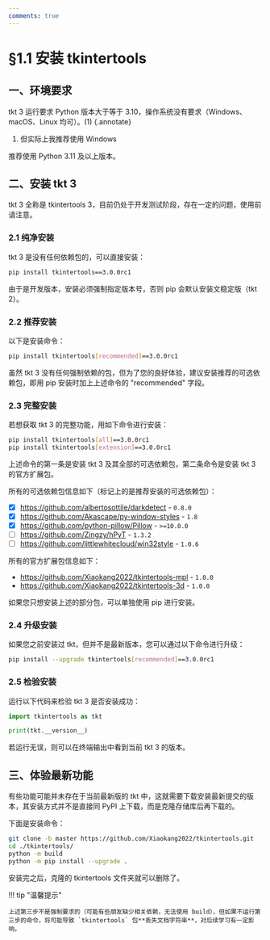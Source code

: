 ```yaml
---
comments: true
---
```


# §1.1 安装 tkintertools

## 一、环境要求

tkt 3 运行要求 Python 版本大于等于 3.10，操作系统没有要求（Windows、macOS、Linux 均可）。(1)
{.annotate}

1. 但实际上我推荐使用 Windows

推荐使用 Python 3.11 及以上版本。

## 二、安装 tkt 3

tkt 3 全称是 tkintertools 3，目前仍处于开发测试阶段，存在一定的问题，使用前请注意。

### 2.1 纯净安装

tkt 3 是没有任何依赖包的，可以直接安装：

```bash linenums="0"
pip install tkintertools==3.0.0rc1
```

由于是开发版本，安装必须强制指定版本号，否则 pip 会默认安装文稳定版（tkt 2）。

### 2.2 推荐安装

以下是安装命令：

```bash linenums="0"
pip install tkintertools[recommended]==3.0.0rc1
```

虽然 tkt 3 没有任何强制依赖的包，但为了您的良好体验，建议安装推荐的可选依赖包，即用 pip 安装时加上上述命令的 "recommended" 字段。

### 2.3 完整安装

若想获取 tkt 3 的完整功能，用如下命令进行安装：

```bash
pip install tkintertools[all]==3.0.0rc1
pip install tkintertools[extension]==3.0.0rc1
```

上述命令的第一条是安装 tkt 3 及其全部的可选依赖包，第二条命令是安装 tkt 3 的官方扩展包。

所有的可选依赖包信息如下（标记上的是推荐安装的可选依赖包）：

- [X] https://github.com/albertosottile/darkdetect - `0.8.0`
- [X] https://github.com/Akascape/py-window-styles - `1.8`
- [X] https://github.com/python-pillow/Pillow - `>=10.0.0`
- [ ] https://github.com/Zingzy/hPyT - `1.3.2`
- [ ] https://github.com/littlewhitecloud/win32style - `1.0.6`

所有的官方扩展包信息如下：

* https://github.com/Xiaokang2022/tkintertools-mpl - `1.0.0`
* https://github.com/Xiaokang2022/tkintertools-3d - `1.0.0`

如果您只想安装上述的部分包，可以单独使用 pip  进行安装。

### 2.4 升级安装

如果您之前安装过 tkt，但并不是最新版本，您可以通过以下命令进行升级：

```bash linenums="0"
pip install --upgrade tkintertools[recommended]==3.0.0rc1
```

### 2.5 检验安装

运行以下代码来检验 tkt 3 是否安装成功：

```python
import tkintertools as tkt

print(tkt.__version__)
```

若运行无误，则可以在终端输出中看到当前 tkt 3 的版本。

## 三、体验最新功能

有些功能可能并未存在于当前最新版的 tkt 中，这就需要下载安装最新提交的版本，其安装方式并不是直接同 PyPI 上下载，而是克隆存储库后再下载的。

下面是安装命令：

```bash
git clone -b master https://github.com/Xiaokang2022/tkintertools.git
cd ./tkintertools/
python -m build
python -m pip install --upgrade .
```

安装完之后，克隆的 tkintertools 文件夹就可以删除了。

!!! tip "温馨提示"

    上述第三步不是强制要求的（可能有些朋友缺少相关依赖，无法使用 build），但如果不运行第三步的命令，将可能导致 `tkintertools` 包**丢失文档字符串**，对后续学习有一定影响。